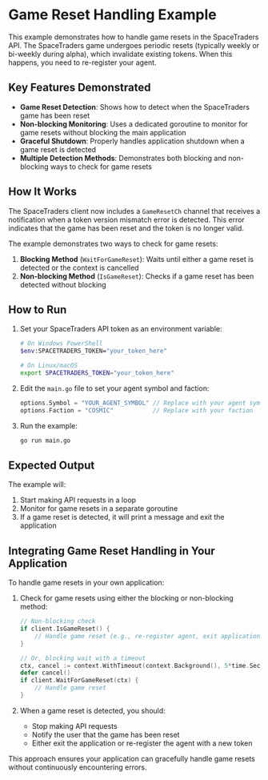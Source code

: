 # Game Reset Handling Example

This example demonstrates how to handle game resets in the SpaceTraders API. The SpaceTraders game undergoes periodic resets (typically weekly or bi-weekly during alpha), which invalidate existing tokens. When this happens, you need to re-register your agent.

## Key Features Demonstrated

- **Game Reset Detection**: Shows how to detect when the SpaceTraders game has been reset
- **Non-blocking Monitoring**: Uses a dedicated goroutine to monitor for game resets without blocking the main application
- **Graceful Shutdown**: Properly handles application shutdown when a game reset is detected
- **Multiple Detection Methods**: Demonstrates both blocking and non-blocking ways to check for game resets

## How It Works

The SpaceTraders client now includes a `GameResetCh` channel that receives a notification when a token version mismatch error is detected. This error indicates that the game has been reset and the token is no longer valid.

The example demonstrates two ways to check for game resets:

1. **Blocking Method** (`WaitForGameReset`): Waits until either a game reset is detected or the context is cancelled
2. **Non-blocking Method** (`IsGameReset`): Checks if a game reset has been detected without blocking

## How to Run

1. Set your SpaceTraders API token as an environment variable:
   ```bash
   # On Windows PowerShell
   $env:SPACETRADERS_TOKEN="your_token_here"
   
   # On Linux/macOS
   export SPACETRADERS_TOKEN="your_token_here"
   ```

2. Edit the `main.go` file to set your agent symbol and faction:
   ```go
   options.Symbol = "YOUR_AGENT_SYMBOL" // Replace with your agent symbol
   options.Faction = "COSMIC"           // Replace with your faction
   ```

3. Run the example:
   ```bash
   go run main.go
   ```

## Expected Output

The example will:
1. Start making API requests in a loop
2. Monitor for game resets in a separate goroutine
3. If a game reset is detected, it will print a message and exit the application

## Integrating Game Reset Handling in Your Application

To handle game resets in your own application:

1. Check for game resets using either the blocking or non-blocking method:
   ```go
   // Non-blocking check
   if client.IsGameReset() {
       // Handle game reset (e.g., re-register agent, exit application)
   }
   
   // Or, blocking wait with a timeout
   ctx, cancel := context.WithTimeout(context.Background(), 5*time.Second)
   defer cancel()
   if client.WaitForGameReset(ctx) {
       // Handle game reset
   }
   ```

2. When a game reset is detected, you should:
   - Stop making API requests
   - Notify the user that the game has been reset
   - Either exit the application or re-register the agent with a new token

This approach ensures your application can gracefully handle game resets without continuously encountering errors. 